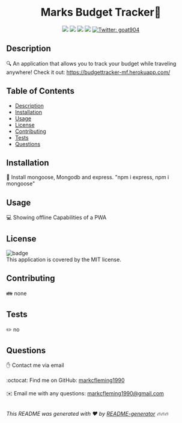    ## <h1 align=center>Marks Budget Tracker👋</h1> 
<p align="center">
    <img src="https://img.shields.io/github/repo-size/markcfleming1990/README-generator" />
    <img src="https://img.shields.io/github/languages/top/markcfleming1990/README-generator"  />
    <img src="https://img.shields.io/github/issues/markcfleming1990/README-generator" />
    <img src="https://img.shields.io/github/last-commit/markcfleming1990/README-generator" >
    <a href="https://twitter.com/goat904">
        <img alt="Twitter: goat904" src="https://img.shields.io/twitter/follow/goat904.svg?style=social" target="_blank" />
    </a>
</p>

## Description
🔍 An application that allows you to track your budget while traveling anywhere! Check it out:
https://budgettracker-mf.herokuapp.com/
## Table of Contents
- [Description](#description)
- [Installation](#installation)
- [Usage](#usage)
- [License](#license)
- [Contributing](#contributing)
- [Tests](#tests)
- [Questions](#questions)
## Installation
💾 Install mongoose, Mongodb and express. "npm i express, npm i mongoose"
## Usage
💻 Showing offline Capabilities of a PWA 
## License
![badge](https://img.shields.io/badge/license-MIT-brightgreen)
<br />
This application is covered by the MIT license. 
## Contributing
👪 none
## Tests
✏️ no 
## Questions
✋ Contact me via email <br />
<br />
:octocat: Find me on GitHub: [markcfleming1990](https://github.com/markcfleming1990)<br />
<br />
✉️ Email me with any questions: markcfleming1990@gmail.com<br /><br />

_This README was generated with ❤️ by [README-generator](https://github.com/markcfleming1990/README-generator) 🔥🔥🔥_
